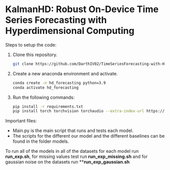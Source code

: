 # KalmanHD: Robust On-Device Time Series Forecasting with Hyperdimensional Computing

Steps to setup the code:
   1) Clone this repository.
      ```bash
      git clone https://github.com/DarthIV02/TimeSeriesForecasting-with-HD
      ```
   3) Create a new anaconda environment and activate.
      ```bash
      conda create -n hd_forecasting python=3.9
      conda activate hd_forecasting
      ```
   5) Run the following commands:
      ```bash
      pip install -r requirements.txt
      pip install torch torchvision torchaudio --extra-index-url https://download.pytorch.org/whl/cu117
      ```

Important files:
   - Main.py is the main script that runs and tests each model.
   - The scripts for the different our model and the different baselines can be found in the folder models.

To run all of the models in all of the datasets for each model run **run_exp.sh**, for missing values test run **run_exp_missing.sh** and for gaussian noise on the datasets run ****run_exp_gaussian.sh**
